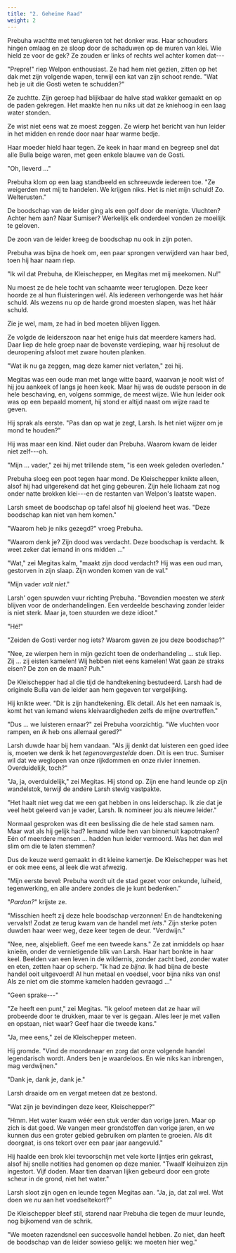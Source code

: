 ```yaml
---
title: "2. Geheime Raad"
weight: 2
---
```


Prebuha wachtte met terugkeren tot het donker was. Haar schouders hingen omlaag en ze sloop door de schaduwen op de muren van klei. Wie hield ze voor de gek? Ze zouden er links of rechts wel achter komen dat---

"Prepre!" riep Welpon enthousiast. Ze had hem niet gezien, zitten op het dak met zijn volgende wapen, terwijl een kat van zijn schoot rende. "Wat heb je uit die Gosti weten te schudden?"

Ze zuchtte. Zijn geroep had blijkbaar de halve stad wakker gemaakt en op de paden gekregen. Het maakte hen nu niks uit dat ze kniehoog in een laag water stonden.

Ze wist niet eens wat ze moest zeggen. Ze wierp het bericht van hun leider in het midden en rende door naar haar warme bedje.

Haar moeder hield haar tegen. Ze keek in haar mand en begreep snel dat alle Bulla beige waren, met geen enkele blauwe van de Gosti.

"Oh, lieverd ..."

Prebuha klom op een laag standbeeld en schreeuwde iedereen toe. "Ze weigerden met mij te handelen. We krijgen niks. Het is niet mijn schuld! Zo. Welterusten."

De boodschap van de leider ging als een golf door de menigte. Vluchten? Achter hem aan? Naar Sumiser? Werkelijk elk onderdeel vonden ze moeilijk te geloven.

De zoon van de leider kreeg de boodschap nu ook in zijn poten.

Prebuha was bijna de hoek om, een paar sprongen verwijderd van haar bed, toen hij haar naam riep.

"Ik wil dat Prebuha, de Kleischepper, en Megitas met mij meekomen. Nu!"

Nu moest ze de hele tocht van schaamte weer teruglopen. Deze keer hoorde ze al hun fluisteringen wél. Als iedereen verhongerde was het háár schuld. Als wezens nu op de harde grond moesten slapen, was het háár schuld.

Zie je wel, mam, ze had in bed moeten blijven liggen.

Ze volgde de leiderszoon naar het enige huis dat meerdere kamers had. Daar liep de hele groep naar de bovenste verdieping, waar hij resoluut de deuropening afsloot met zware houten planken.

"Wat ik nu ga zeggen, mag deze kamer niet verlaten," zei hij.

Megitas was een oude man met lange witte baard, waarvan je nooit wist of hij jou aankeek of langs je heen keek. Maar hij was de oudste persoon in de hele beschaving, en, volgens sommige, de meest wijze. Wie hun leider ook was op een bepaald moment, hij stond er altijd naast om wijze raad te geven.

Hij sprak als eerste. "Pas dan op wat je zegt, Larsh. Is het niet wijzer om je mond te houden?"

Hij was maar een kind. Niet ouder dan Prebuha. Waarom kwam de leider niet zelf---oh.

"Mijn ... vader," zei hij met trillende stem, "is een week geleden overleden."

Prebuha sloeg een poot tegen haar mond. De Kleischepper knikte alleen, alsof hij had uitgerekend dat het ging gebeuren. Zijn hele lichaam zat nog onder natte brokken klei---en de restanten van Welpon's laatste wapen.

Larsh smeet de boodschap op tafel alsof hij gloeiend heet was. "Deze boodschap kan niet van hem komen."

"Waarom heb je niks gezegd?" vroeg Prebuha.

"Waarom denk je? Zijn dood was verdacht. Deze boodschap is verdacht. Ik weet zeker dat iemand in ons midden ..."

"Wat," zei Megitas kalm, "maakt zijn dood verdacht? Hij was een oud man, gestorven in zijn slaap. Zijn wonden komen van de val."

"Mijn vader _valt niet_."

Larsh' ogen spuwden vuur richting Prebuha. "Bovendien moesten we _sterk_ blijven voor de onderhandelingen. Een verdeelde beschaving zonder leider is niet sterk. Maar ja, toen stuurden we deze idioot."

"Hé!"

"Zeiden de Gosti verder nog iets? Waarom gaven ze jou deze boodschap?"

"Nee, ze wierpen hem in mijn gezicht toen de onderhandeling ... stuk liep. Zij ... zij eisten kamelen! Wij hebben niet eens kamelen! Wat gaan ze straks eisen? De zon en de maan? Puh."

De Kleischepper had al die tijd de handtekening bestudeerd. Larsh had de originele Bulla van de leider aan hem gegeven ter vergelijking. 

Hij knikte weer. "Dit is zijn handtekening. Elk detail. Als het een namaak is, komt het van iemand wiens kleivaardigheden zelfs de mijne overtreffen."

"Dus ... we luisteren ernaar?" zei Prebuha voorzichtig. "We vluchten voor rampen, en _ik_ heb ons allemaal gered?"

Larsh duwde haar bij hem vandaan. "Als jij denkt dat luisteren een goed idee is, moeten we denk ik het _tegenovergestelde_ doen. Dit is een truc. Sumiser wil dat we weglopen van onze rijkdommen en onze rivier innemen. Overduidelijk, toch?"

"Ja, ja, overduidelijk," zei Megitas. Hij stond op. Zijn ene hand leunde op zijn wandelstok, terwijl de andere Larsh stevig vastpakte. 

"Het haalt niet weg dat we een gat hebben in ons leiderschap. Ik zie dat je veel hebt geleerd van je vader, Larsh. Ik nomineer jou als nieuwe leider."

Normaal gesproken was dit een beslissing die de hele stad samen nam. Maar wat als hij gelijk had? Iemand wilde hen van binnenuit kapotmaken? Eén of meerdere mensen ... hadden hun leider vermoord. Was het dan wel slim om die te laten stemmen? 

Dus de keuze werd gemaakt in dit kleine kamertje. De Kleischepper was het er ook mee eens, al leek die wat afwezig.

"Mijn eerste bevel: Prebuha wordt uit de stad gezet voor onkunde, luiheid, tegenwerking, en alle andere zondes die je kunt bedenken."

"_Pardon?_" krijste ze.

"Misschien heeft zij deze hele boodschap verzonnen! En de handtekening vervalst! Zodat ze terug kwam van de handel met _iets_." Zijn sterke poten duwden haar weer weg, deze keer tegen de deur. "Verdwijn."

"Nee, nee, alsjeblieft. Geef me een tweede kans." Ze zat inmiddels op haar knieën, onder de vernietigende blik van Larsh. Haar hart bonkte in haar keel. Beelden van een leven in de wildernis, zonder zacht bed, zonder water en eten, zetten haar op scherp. "Ik had ze _bijna_. Ik had bijna de beste handel ooit uitgevoerd! Al hun metaal en voedsel, voor bijna niks van ons! Als ze niet om die stomme kamelen hadden gevraagd ..."

"Geen sprake---"

"Ze heeft een punt," zei Megitas. "Ik geloof meteen dat ze haar wil probeerde door te drukken, maar te ver is gegaan. Alles leer je met vallen en opstaan, niet waar? Geef haar die tweede kans."

"Ja, mee eens," zei de Kleischepper meteen.

Hij gromde. "Vind de moordenaar en zorg dat onze volgende handel legendarisch wordt. Anders ben je waardeloos. En wie niks kan inbrengen, mag verdwijnen."

"Dank je, dank je, dank je."

Larsh draaide om en vergat meteen dat ze bestond. 

"Wat zijn je bevindingen deze keer, Kleischepper?"

"Hmm. Het water kwam wéér een stuk verder dan vorige jaren. Maar op zich is dat goed. We vangen meer grondstoffen dan vorige jaren, en we kunnen dus een groter gebied gebruiken om planten te groeien. Als dit doorgaat, is ons tekort over een paar jaar aangevuld."

Hij haalde een brok klei tevoorschijn met vele korte lijntjes erin gekrast, alsof hij snelle notities had genomen op deze manier. "Twaalf kleihuizen zijn ingestort. Vijf doden. Maar tien daarvan lijken gebeurd door een grote scheur in de grond, niet het water."

Larsh sloot zijn ogen en leunde tegen Megitas aan. "Ja, ja, dat zal wel. Wat doen we _nu_ aan het voedseltekort?"

De Kleischepper bleef stil, starend naar Prebuha die tegen de muur leunde, nog bijkomend van de schrik.

"We moeten razendsnel een succesvolle handel hebben. Zo niet, dan heeft de boodschap van de leider sowieso gelijk: we moeten hier weg."